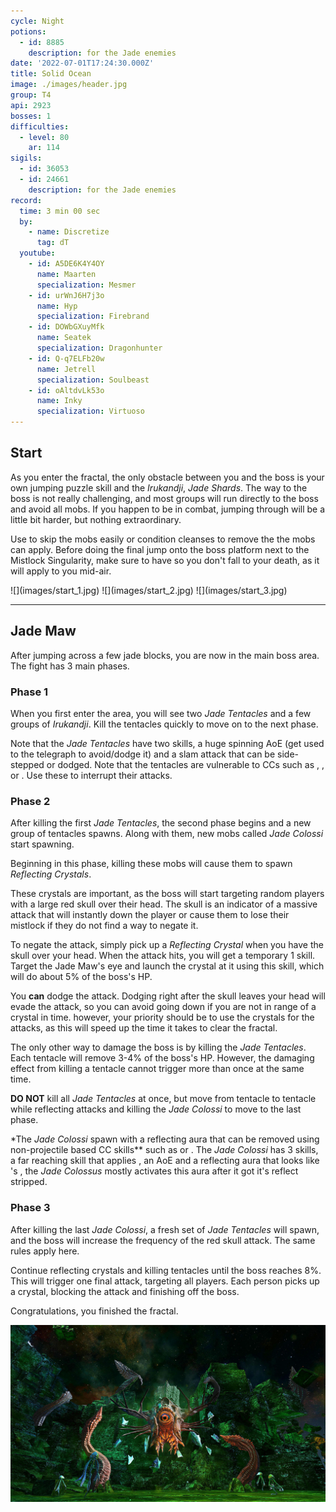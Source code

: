 ```yaml
---
cycle: Night
potions:
  - id: 8885
    description: for the Jade enemies
date: '2022-07-01T17:24:30.000Z'
title: Solid Ocean
image: ./images/header.jpg
group: T4
api: 2923
bosses: 1
difficulties:
  - level: 80
    ar: 114
sigils:
  - id: 36053
  - id: 24661
    description: for the Jade enemies
record:
  time: 3 min 00 sec
  by:
    - name: Discretize
      tag: dT
  youtube:
    - id: A5DE6K4Y4OY
      name: Maarten
      specialization: Mesmer
    - id: urWnJ6H7j3o
      name: Hyp
      specialization: Firebrand
    - id: DOWbGXuyMfk
      name: Seatek
      specialization: Dragonhunter
    - id: Q-q7ELFb20w
      name: Jetrell
      specialization: Soulbeast
    - id: oAltdvLk53o
      name: Inky
      specialization: Virtuoso
---
```


<Grid>
<GridItem sm="12">

## Start

As you enter the fractal, the only obstacle between you and the boss is your own jumping puzzle skill and the _Irukandji_, _Jade Shards_. The way to the boss is not really challenging, and most groups will run directly to the boss and avoid all mobs. If you happen to be in combat, jumping through will be a little bit harder, but nothing extraordinary.

Use <Effect name="Stealth"/> to skip the mobs easily or condition cleanses to remove the <Condition name="Chilled"/> the mobs can apply. Before doing the final jump onto the boss platform next to the Mistlock Singularity, make sure to have <Boon name="Swiftness"/> so you don't fall to your death, as it will apply <Effect name="Agony"/> to you mid-air.
</GridItem>

<GridItem sm="4">
![](images/start_1.jpg)
</GridItem>

<GridItem sm="4">
![](images/start_2.jpg)
</GridItem>

<GridItem sm="4">
![](images/start_3.jpg)
</GridItem>
</Grid>

---

<Grid>
<GridItem sm="12">

## Jade Maw

After jumping across a few jade blocks, you are now in the main boss area. The fight has 3 main phases.

### Phase 1

When you first enter the area, you will see two _Jade Tentacles_ and a few groups of _Irukandji_. Kill the tentacles quickly to move on to the next phase.

Note that the _Jade Tentacles_ have two skills, a huge spinning AoE (get used to the telegraph to avoid/dodge it) and a slam attack that can be side-stepped or dodged. Note that the tentacles are vulnerable to CCs such as <Control name="Pull"/>, <Control name="Stun"/>, or <Control name="Daze"/>. Use these to interrupt their attacks.

### Phase 2

After killing the first _Jade Tentacles_, the second phase begins and a new group of tentacles spawns. Along with them, new mobs called _Jade Colossi_ start spawning.

Beginning in this phase, killing these mobs will cause them to spawn _Reflecting Crystals_.

These crystals are important, as the boss will start targeting random players with a large red skull over their head. The skull is an indicator of a massive attack that will instantly down the player or cause them to lose their mistlock if they do not find a way to negate it.

To negate the attack, simply pick up a _Reflecting Crystal_ when you have the skull over your head. When the attack hits, you will get a temporary 1 skill. Target the Jade Maw's eye and launch the crystal at it using this skill, which will do about 5% of the boss's HP.

You **can** dodge the attack. Dodging right after the skull leaves your head will evade the attack, so you can avoid going down if you are not in range of a crystal in time. however, your priority should be to use the crystals for the attacks, as this will speed up the time it takes to clear the fractal.

The only other way to damage the boss is by killing the _Jade Tentacles_. Each tentacle will remove 3-4% of the boss's HP. However, the damaging effect from killing a tentacle cannot trigger more than once at the same time.

**DO NOT** kill all _Jade Tentacles_ at once, but move from tentacle to tentacle while reflecting attacks and killing the _Jade Colossi_ to move to the last phase.

\*The _Jade Colossi_ spawn with a reflecting aura that can be removed using non-projectile based CC skills\*\* such as <Control name="Stun"/> or <Control name="Daze"/>. The _Jade Colossi_ has 3 skills, a far reaching skill that applies <Condition name="Crippled"/>, an AoE <Control name="Knockdown"/> and a reflecting aura that looks like <Specialization name="Elementalist"/>'s <Skill name="Magnetic Aura" profession="Elementalist"/>, the _Jade Colossus_ mostly activates this aura after it got it's reflect stripped.

### Phase 3

After killing the last _Jade Colossi_, a fresh set of _Jade Tentacles_ will spawn, and the boss will increase the frequency of the red skull attack. The same rules apply here.

Continue reflecting crystals and killing tentacles until the boss reaches 8%. This will trigger one final attack, targeting all players. Each person picks up a crystal, blocking the attack and finishing off the boss.

Congratulations, you finished the fractal.

</GridItem>
</Grid>

![Jade maw, the final boss](images/jade_maw.jpg)
